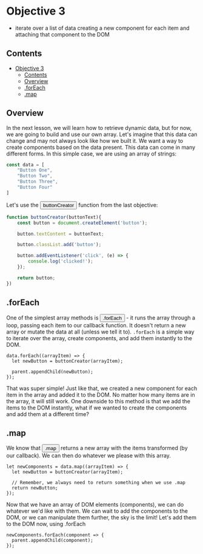 # Objective 3 

- iterate over a list of data creating a new component for each item and attaching that component to the DOM

## Contents

- [Objective 3](#objective-3)
  - [Contents](#contents)
  - [Overview](#overview)
  - [.forEach](#foreach)
  - [.map](#map)

## Overview

In the next lesson, we will learn how to retrieve dynamic data, but for now, we are going to build and use our own array. Let's imagine that this data can change and may not always look like how we built it. We want a way to create components based on the data present. This data can come in many different forms. In this simple case, we are using an array of strings:

```JavaScript
const data = [
    "Button One",
    "Button Two",
    "Button Three",
    "Button Four"
]
```

Let's use the <button>buttonCreator</button> function from the last objective:

```JavaScript
function buttonCreator(buttonText){
    const button = document.createElement('button');

    button.textContent = buttonText;

    button.classList.add('button');

    button.addEventListener('click', (e) => {
        console.log('clicked!');
    });

    return button;
})
```

## .forEach

One of the simplest array methods is <button>.forEach</button> - it runs the array through a loop, passing each item to our callback function. It doesn't return a new array or mutate the data at all (unless we tell it to). `.forEach` is a simple way to iterate over the array, create components, and add them instantly to the DOM.

```JavaScrip
data.forEach((arrayItem) => {
  let newButton = buttonCreator(arrayItem);

  parent.appendChild(newButton);
});
```

That was super simple! Just like that, we created a new component for each item in the array and added it to the DOM. No matter how many items are in the array, it will still work. One downside to this method is that we add the items to the DOM instantly, what if we wanted to create the components and add them at a different time?

## .map
We know that <button>.map</button> returns a new array with the items transformed (by our callback). We can then do whatever we please with this array.

```Javascrip
let newComponents = data.map((arrayItem) => {
  let newButton = buttonCreator(arrayItem);

  // Remember, we always need to return something when we use .map
  return newButton;
});
```

Now that we have an array of DOM elements (components), we can do whatever we'd like with them. We can wait to add the components to the DOM, or we can manipulate them further, the sky is the limit! Let's add them to the DOM now, using .forEach

```JavaScrip
newComponents.forEach(component => {
  parent.appendChild(component);
});
```